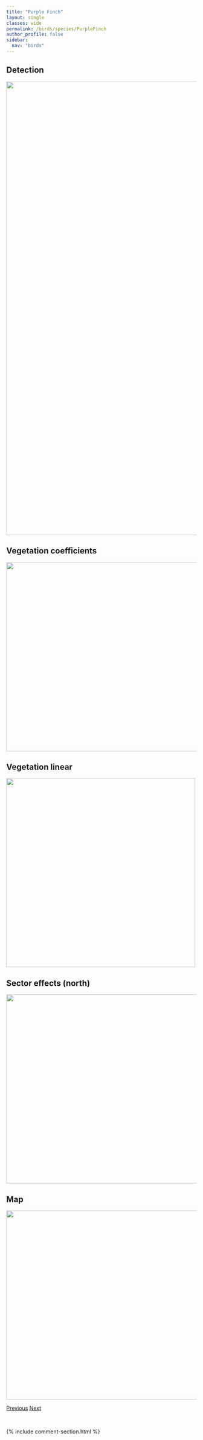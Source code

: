```yaml
---
title: "Purple Finch"
layout: single
classes: wide
permalink: /birds/species/PurpleFinch
author_profile: false
sidebar:
  nav: "birds"
---
```


<h2>Detection</h2>

<a href="https://drive.google.com/uc?export=view&id=1oKVuAyh9ilpO92jfad0PPaSkiI5nPI2P">
<img src="https://drive.google.com/uc?export=view&id=1oKVuAyh9ilpO92jfad0PPaSkiI5nPI2P" height = "1200" width = "800">
</a>

<h2>Vegetation coefficients</h2>

<a href="https://drive.google.com/uc?export=view&id=1HS7k6rToDvUHH7bH2j3T2R5rcyaimJY7">
<img src="https://drive.google.com/uc?export=view&id=1HS7k6rToDvUHH7bH2j3T2R5rcyaimJY7" height = "500" width = "1000">
</a>

<h2>Vegetation linear</h2>

<a href="https://drive.google.com/uc?export=view&id=1AiwD9mBSHqILAexHt6KRMbtbGiqAQndW">
<img src="https://drive.google.com/uc?export=view&id=1AiwD9mBSHqILAexHt6KRMbtbGiqAQndW" height = "500" width = "500">
</a>

<h2>Sector effects (north)</h2>

<a href="https://drive.google.com/uc?export=view&id=1taDhLXarenSfWn1oIJMA_lnIpdxgsLxb">
<img src="https://drive.google.com/uc?export=view&id=1taDhLXarenSfWn1oIJMA_lnIpdxgsLxb" height = "500" width = "1000">
</a>

<h2>Map</h2>

<a href="https://drive.google.com/uc?export=view&id=1iglBz--3nHGYhdcn1ad44wBuImj0EPUF">
<img src="https://drive.google.com/uc?export=view&id=1iglBz--3nHGYhdcn1ad44wBuImj0EPUF" height = "500" width = "1500">
</a>

<a href="/birds/species/PacificslopeFlycatcher/" class="pagination--pager" title="Pacific-slope Flycatcher">Previous</a> <a href="/birds/species/PurpleMartin/" class="pagination--pager" title="Purple Martin">Next</a>

<p>&nbsp;</p>

{% include comment-section.html %}
